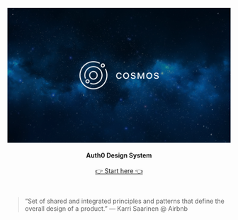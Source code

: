 <p align="center">
  <img src="/assets/cosmos.png">
  <br><br>
  <b>Auth0 Design System</b>
  <br><br>
  <a href="https://auth0-cosmos.now.sh/docs">👉 Start here 👈</a>
  <br>
</p>

&nbsp;

> “Set of shared and integrated principles and patterns that define the overall design of a product.” — Karri Saarinen @ Airbnb

&nbsp;
